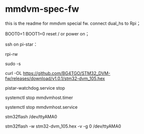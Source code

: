 # mmdvm-spec-fw
this is the readme for mmdvm special fw.
connect dual_hs to Rpi；

BOOT0=1 BOOT1=0 reset / or power on；

ssh on pi-star：

rpi-rw

sudo -s

curl -OL https://github.com/BG4TGO/STM32_DVM-fw/releases/download/v1.0.1/stm32-dvm_105.hex

pistar-watchdog.service stop

systemctl stop mmdvmhost.timer

systemctl stop mmdvmhost.service

stm32flash /dev/ttyAMA0

stm32flash -w stm32-dvm_105.hex -v -g 0 /dev/ttyAMA0
